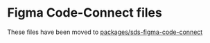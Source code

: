 # Figma Code-Connect files

These files have been moved to [packages/sds-figma-code-connect](../../../sds-figma-code-connect/README.md)
